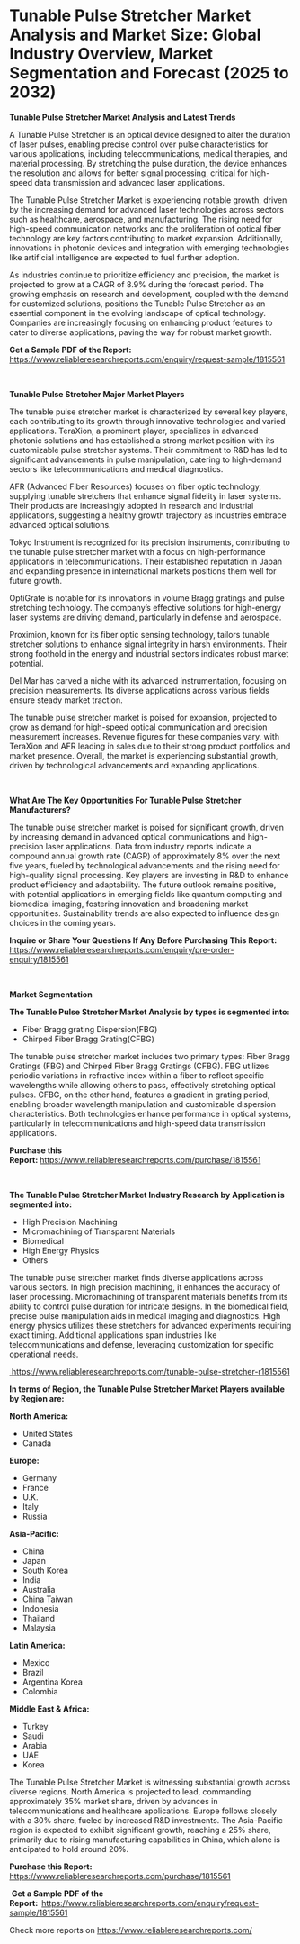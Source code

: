 <p><h1>Tunable Pulse Stretcher Market Analysis and Market Size: Global Industry Overview, Market Segmentation and Forecast (2025 to 2032)</h1></p><p><strong>Tunable Pulse Stretcher Market Analysis and Latest Trends</strong></p>
<p><p>A Tunable Pulse Stretcher is an optical device designed to alter the duration of laser pulses, enabling precise control over pulse characteristics for various applications, including telecommunications, medical therapies, and material processing. By stretching the pulse duration, the device enhances the resolution and allows for better signal processing, critical for high-speed data transmission and advanced laser applications.</p><p>The Tunable Pulse Stretcher Market is experiencing notable growth, driven by the increasing demand for advanced laser technologies across sectors such as healthcare, aerospace, and manufacturing. The rising need for high-speed communication networks and the proliferation of optical fiber technology are key factors contributing to market expansion. Additionally, innovations in photonic devices and integration with emerging technologies like artificial intelligence are expected to fuel further adoption.</p><p>As industries continue to prioritize efficiency and precision, the market is projected to grow at a CAGR of 8.9% during the forecast period. The growing emphasis on research and development, coupled with the demand for customized solutions, positions the Tunable Pulse Stretcher as an essential component in the evolving landscape of optical technology. Companies are increasingly focusing on enhancing product features to cater to diverse applications, paving the way for robust market growth.</p></p>
<p><strong>Get a Sample PDF of the Report:&nbsp;</strong> <a href="https://www.reliableresearchreports.com/enquiry/request-sample/1815561?utm_campaign=2009&utm_medium=2&utm_source=Github&utm_content=ia&utm_term=11022025&utm_id=tunable-pulse-stretcher">https://www.reliableresearchreports.com/enquiry/request-sample/1815561</a></p>
<p>&nbsp;</p>
<p><strong>Tunable Pulse Stretcher Major Market Players</strong></p>
<p><p>The tunable pulse stretcher market is characterized by several key players, each contributing to its growth through innovative technologies and varied applications. TeraXion, a prominent player, specializes in advanced photonic solutions and has established a strong market position with its customizable pulse stretcher systems. Their commitment to R&D has led to significant advancements in pulse manipulation, catering to high-demand sectors like telecommunications and medical diagnostics.</p><p>AFR (Advanced Fiber Resources) focuses on fiber optic technology, supplying tunable stretchers that enhance signal fidelity in laser systems. Their products are increasingly adopted in research and industrial applications, suggesting a healthy growth trajectory as industries embrace advanced optical solutions.</p><p>Tokyo Instrument is recognized for its precision instruments, contributing to the tunable pulse stretcher market with a focus on high-performance applications in telecommunications. Their established reputation in Japan and expanding presence in international markets positions them well for future growth.</p><p>OptiGrate is notable for its innovations in volume Bragg gratings and pulse stretching technology. The company’s effective solutions for high-energy laser systems are driving demand, particularly in defense and aerospace.</p><p>Proximion, known for its fiber optic sensing technology, tailors tunable stretcher solutions to enhance signal integrity in harsh environments. Their strong foothold in the energy and industrial sectors indicates robust market potential.</p><p>Del Mar has carved a niche with its advanced instrumentation, focusing on precision measurements. Its diverse applications across various fields ensure steady market traction.</p><p>The tunable pulse stretcher market is poised for expansion, projected to grow as demand for high-speed optical communication and precision measurement increases. Revenue figures for these companies vary, with TeraXion and AFR leading in sales due to their strong product portfolios and market presence. Overall, the market is experiencing substantial growth, driven by technological advancements and expanding applications.</p></p>
<p>&nbsp;</p>
<p><strong>What Are The Key Opportunities For Tunable Pulse Stretcher Manufacturers?</strong></p>
<p><p>The tunable pulse stretcher market is poised for significant growth, driven by increasing demand in advanced optical communications and high-precision laser applications. Data from industry reports indicate a compound annual growth rate (CAGR) of approximately 8% over the next five years, fueled by technological advancements and the rising need for high-quality signal processing. Key players are investing in R&D to enhance product efficiency and adaptability. The future outlook remains positive, with potential applications in emerging fields like quantum computing and biomedical imaging, fostering innovation and broadening market opportunities. Sustainability trends are also expected to influence design choices in the coming years.</p></p>
<p><strong>Inquire or Share Your Questions If Any Before Purchasing This Report:</strong> <a href="https://www.reliableresearchreports.com/enquiry/pre-order-enquiry/1815561?utm_campaign=2009&utm_medium=2&utm_source=Github&utm_content=ia&utm_term=11022025&utm_id=tunable-pulse-stretcher">https://www.reliableresearchreports.com/enquiry/pre-order-enquiry/1815561</a></p>
<p>&nbsp;</p>
<p><strong>Market Segmentation</strong></p>
<p><strong>The Tunable Pulse Stretcher Market Analysis by types is segmented into:</strong></p>
<p><ul><li>Fiber Bragg grating Dispersion(FBG)</li><li>Chirped Fiber Bragg Grating(CFBG)</li></ul></p>
<p><p>The tunable pulse stretcher market includes two primary types: Fiber Bragg Gratings (FBG) and Chirped Fiber Bragg Gratings (CFBG). FBG utilizes periodic variations in refractive index within a fiber to reflect specific wavelengths while allowing others to pass, effectively stretching optical pulses. CFBG, on the other hand, features a gradient in grating period, enabling broader wavelength manipulation and customizable dispersion characteristics. Both technologies enhance performance in optical systems, particularly in telecommunications and high-speed data transmission applications.</p></p>
<p><strong>Purchase this Report:&nbsp;</strong><a href="https://www.reliableresearchreports.com/purchase/1815561?utm_campaign=2009&utm_medium=2&utm_source=Github&utm_content=ia&utm_term=11022025&utm_id=tunable-pulse-stretcher">https://www.reliableresearchreports.com/purchase/1815561</a></p>
<p>&nbsp;</p>
<p><strong>The Tunable Pulse Stretcher Market Industry Research by Application is segmented into:</strong></p>
<p><ul><li>High Precision Machining</li><li>Micromachining of Transparent Materials</li><li>Biomedical</li><li>High Energy Physics</li><li>Others</li></ul></p>
<p><p>The tunable pulse stretcher market finds diverse applications across various sectors. In high precision machining, it enhances the accuracy of laser processing. Micromachining of transparent materials benefits from its ability to control pulse duration for intricate designs. In the biomedical field, precise pulse manipulation aids in medical imaging and diagnostics. High energy physics utilizes these stretchers for advanced experiments requiring exact timing. Additional applications span industries like telecommunications and defense, leveraging customization for specific operational needs.</p></p>
<p><a href="https://www.reliableresearchreports.com/tunable-pulse-stretcher-r1815561?utm_campaign=2009&utm_medium=2&utm_source=Github&utm_content=ia&utm_term=11022025&utm_id=tunable-pulse-stretcher">&nbsp;https://www.reliableresearchreports.com/tunable-pulse-stretcher-r1815561</a></p>
<p><strong>In terms of Region, the Tunable Pulse Stretcher Market Players available by Region are:</strong></p>
<p>
    <p> <strong> North America: </strong>
        <ul>
            <li>United States</li>
            <li>Canada</li>
        </ul>
        </p> 
    <p> <strong> Europe: </strong>
        <ul>
            <li>Germany</li>
            <li>France</li>
            <li>U.K.</li>
            <li>Italy</li>
            <li>Russia</li>
        </ul>
        </p> 
    <p> <strong> Asia-Pacific: </strong>
        <ul>
            <li>China</li>
            <li>Japan</li>
            <li>South Korea</li>
            <li>India</li>
            <li>Australia</li>
            <li>China Taiwan</li>
            <li>Indonesia</li>
            <li>Thailand</li>
            <li>Malaysia</li>
        </ul>
        </p> 
    <p> <strong> Latin America: </strong>
        <ul>
            <li>Mexico</li>
            <li>Brazil</li>
            <li>Argentina Korea</li>
            <li>Colombia</li>
        </ul>
        </p> 
    <p> <strong> Middle East & Africa: </strong>
        <ul>
            <li>Turkey</li>
            <li>Saudi</li>
            <li>Arabia</li>
            <li>UAE</li>
            <li>Korea</li>
        </ul>
    </p>
    </p>
<p><p>The Tunable Pulse Stretcher Market is witnessing substantial growth across diverse regions. North America is projected to lead, commanding approximately 35% market share, driven by advances in telecommunications and healthcare applications. Europe follows closely with a 30% share, fueled by increased R&D investments. The Asia-Pacific region is expected to exhibit significant growth, reaching a 25% share, primarily due to rising manufacturing capabilities in China, which alone is anticipated to hold around 20%.</p></p>
<p><strong>Purchase this Report: </strong><a href="https://www.reliableresearchreports.com/purchase/1815561?utm_campaign=2009&utm_medium=2&utm_source=Github&utm_content=ia&utm_term=11022025&utm_id=tunable-pulse-stretcher">https://www.reliableresearchreports.com/purchase/1815561</a></p>
<p>&nbsp;<strong>Get a Sample PDF of the Report:&nbsp;&nbsp;</strong><a href="https://www.reliableresearchreports.com/enquiry/request-sample/1815561?utm_campaign=2009&utm_medium=2&utm_source=Github&utm_content=ia&utm_term=11022025&utm_id=tunable-pulse-stretcher">https://www.reliableresearchreports.com/enquiry/request-sample/1815561</a></p>
<p><strong></strong></p>
<p>Check more reports on <a href="https://www.reliableresearchreports.com/?utm_campaign=2009&utm_medium=2&utm_source=Github&utm_content=ia&utm_term=11022025&utm_id=tunable-pulse-stretcher">https://www.reliableresearchreports.com/</a></p>